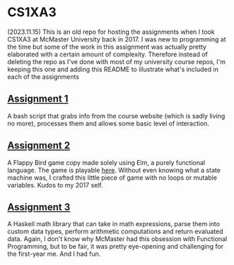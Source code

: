 # CS1XA3

(2023.11.15) This is an old repo for hosting the assignments when I took CS1XA3 at McMaster University back in 2017. I was new to programming at the time but some of the work in this assignment was actually pretty elaborated with a certain amount of complexity. Therefore instead of deleting the repo as I've done with most of my university course repos, I'm keeping this one and adding this README to illustrate what's included in each of the assignments

## [Assignment 1](https://github.com/CheukHoYun/CS1XA3/tree/master/Assign1)
A bash script that grabs info from the course website (which is sadly living no more), processes them and allows some basic level of interaction.

## [Assignment 2](https://github.com/CheukHoYun/CS1XA3/tree/master/Assign2)
A Flappy Bird game copy made solely using Elm, a purely functional language. The game is playable [here](https://htmlpreview.github.io/?https://github.com/CheukHoYun/CS1XA3/blob/master/Assign2/Assignment.html). Without even knowing what a state machine was, I crafted this little piece of game with no loops or mutable variables. Kudos to my 2017 self. 

## [Assignment 3](https://github.com/CheukHoYun/CS1XA3/tree/master/Assign3)
A Haskell math library that can take in math expressions, parse them into custom data types, perform arithmetic computations and return evaluated data. Again, I don't know why McMaster had this obsession with Functional Programming, but to be fair, it was pretty eye-opening and challenging for the first-year me. And I had fun. 
